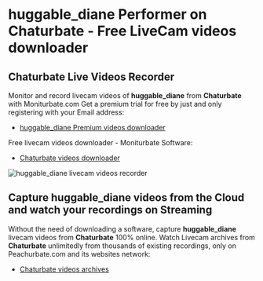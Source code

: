 # huggable_diane Performer on Chaturbate - Free LiveCam videos downloader

## Chaturbate Live Videos Recorder

Monitor and record livecam videos of **huggable_diane** from **Chaturbate** with Moniturbate.com
Get a premium trial for free by just and only registering with your Email address:
* [huggable_diane Premium videos downloader](https://moniturbate.com/request-demo-licence-key.html)

Free livecam videos downloader - Moniturbate Software:
* [Chaturbate videos downloader](https://moniturbate.com/moniturbate-download-software.html)

![huggable_diane livecam videos recorder](https://peachurnet.com/templates/moniturbate-software.png)


## Capture huggable_diane videos from the Cloud and watch your recordings on Streaming

Without the need of downloading a software, capture **huggable_diane** livecam videos from **Chaturbate** 100% online.
Watch Livecam archives from **Chaturbate** unlimitedly from thousands of existing recordings, only on Peachurbate.com and its websites network:
* [Chaturbate videos archives](https://peachurnet.com/)